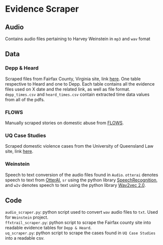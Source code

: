 # Evidence Scraper

## Audio
Contains audio files pertaining to Harvey Weinstein in `mp3` and `wav` fomat

## Data
### Depp & Heard
Scraped files from Fairfax County, Virginia site, link [here](https://ffxtrail.azurewebsites.net/). One table respective to Heard and one to Depp. Each table contains all the evidence files used on X date and the related link, as well as file format. `depp_times.csv` and `heard_times.csv` contain extracted time data values from all of the pdfs. 
### FLOWS
Manually scraped stories on domestic abuse from [FLOWS](https://www.flows.org.uk/support-for-women/am-i-being-abused/case-studies).
### UQ Case Studies
Scraped domestic violence cases from the University of Queensland Law site, link [here](https://law.uq.edu.au/research/dv/using-law-leaving-domestic-violence/case-studies).
### Weinstein
Speech to text conversion of the audio files found in `Audio`. `otterai` denotes speech to text from [OtterAI](https://otter.ai/home), `sr` using the python library [SpeechRecognition](https://pypi.org/project/SpeechRecognition/), and  `w2v` denotes speech to text using the python library [Wav2vec 2.0](https://ai.facebook.com/blog/wav2vec-20-learning-the-structure-of-speech-from-raw-audio/).

## Code
`audio_scraper.py`: python script used to convert `wav` audio files to `txt`. Used for `Weinstein` project.  
`ffxtrail_scraper.py`: python script to scrape the Fairfax county site into readable evidence tables for `Depp & Heard`.  
`uq_scraper.py`: python script to scrape the cases found in `UQ Case Studies` into a readable csv.  